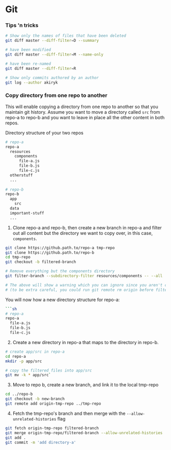# Git

### Tips 'n tricks
```sh
# Show only the names of files that have been deleted
git diff master --diff-filter=D --summary

# have been modified
git diff master --diff-filter=M --name-only

# have been re-named
git diff master --diff-filter=R 

# Show only commits authored by an author
git log --author akiryk
```

### Copy directory from one repo to another
This will enable copying a directory from one repo to another so that you maintain git history.
Assume you want to move a directory called `src` from repo-a to repo-b and you want to leave in place all the other content in both repos.

Directory structure of your two repos
```sh
# repo-a
repo-a
  resources
    components
      file-a.js
      file-b.js
      file-c.js
  otherstuff
  ...
  
# repo-b
repo-b
  app
    src
  data
  important-stuff
  ...
```

1. Clone repo-a and repo-b, then create a new branch in repo-a and filter out all content but the directory we want to copy over, in this case, `components`. 
```sh
git clone https://github.path.to/repo-a tmp-repo
git clone https://github.path.to/repo-b
cd tmp-repo
git checkout -b filtered-branch 

# Remove everything but the components directory
git filter-branch --subdirectory-filter resources/components -- --all

# The above will show a warning which you can ignore since you aren't concerned with preserving tmp-repo.
# (to be extra careful, you could run git remote rm origin before filtering)

```

You will now how a new directory structure for repo-a:
```sh
```sh
# repo-a
repo-a
  file-a.js
  file-b.js 
  file-c.js
```

2. Create a new directory in repo-a that maps to the directory in repo-b.
```sh
# create app/src in repo-a
cd repo-a
mkdir -p app/src

# copy the filtered files into app/src 
git mv -k * app/src`
```

3. Move to repo b, create a new branch, and link it to the local tmp-repo
```sh
cd ../repo-b
git checkout -b new-branch
git remote add origin-tmp-repo ../tmp-repo
```

4. Fetch the tmp-repo's branch and then merge with the `--allow-unrelated-histories` flag
```sh
git fetch origin-tmp-repo filtered-branch
git merge origin-tmp-repo/filtered-branch --allow-unrelated-histories
git add .
git commit -m 'add directory-a'
```
